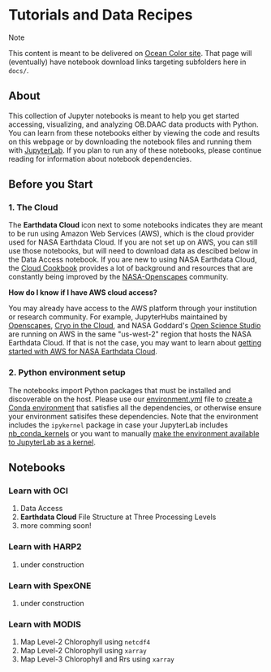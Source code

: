 # Tutorials and Data Recipes

> [!NOTE]
> This content is meant to be delivered on [Ocean Color site][tutorials].
> That page will (eventually) have notebook download links targeting subfolders here in `docs/`.

## About

This collection of Jupyter notebooks is meant to help you get started accessing, visualizing, and analyzing
OB.DAAC data products with Python. You can learn from these notebooks either by viewing the code and results on this
webpage or by downloading the notebook files and running them with [JupyterLab][jupyterlab]. If you
plan to run any of these notebooks, please continue reading for information about notebook dependencies.

## Before you Start

### 1. The Cloud

The **Earthdata Cloud** icon next to some notebooks indicates they are meant to be run using Amazon Web Services (AWS), which is the cloud provider used for NASA Earthdata Cloud. If you are not set up on AWS, you can still use those notebooks, but will need to download data as descibed below in the Data Access notebook. If you are new to using NASA Earthdata Cloud, the [Cloud Cookbook][cookbook] provides a lot of background and resources that are constantly being improved by the [NASA-Openscapes][openscapes] community.

**How do I know if I have AWS cloud access?**

You may already have access to the AWS platform through your institution or research community. For example, JupyterHubs maintained by [Openscapes][openscapes-hub], [Cryo in the Cloud][cryocloud], and NASA Goddard's [Open Science Studio][oss] are running on AWS in the same "us-west-2" region that hosts the NASA Earthdata Cloud. If that is not the case, you may want to learn about [getting started with AWS for NASA Earthdata Cloud][edcloud].

### 2. Python environment setup

The notebooks import Python packages that must be installed and discoverable on the host. Please use our
[environment.yml](./environment.yml) file to [create a Conda environment][conda-env] that satisfies all the dependencies,
or otherwise ensure your environment satisifes these dependencies. Note that the environment includes
the `ipykernel` package in case your JupyterLab includes [nb_conda_kernels][nb_conda_kernels] or you want
to manually [make the environment available to JupyterLab as a kernel][conda-kernel].

## Notebooks

### Learn with OCI

1. Data Access
1. **Earthdata Cloud** File Structure at Three Processing Levels
1. more comming soon!

### Learn with HARP2

1. under construction

### Learn with SpexONE

1. under construction

### Learn with MODIS

1. Map Level-2 Chlorophyll using `netcdf4`
1. Map Level-2 Chlorophyll using `xarray`
1. Map Level-3 Chlorophyll and Rrs using `xarray`

[tutorials]: https://oceancolor.gsfc.nasa.gov/resources/docs/tutorials/
[jupyterlab]: https://jupyter.org/
[cookbook]: https://nasa-openscapes.github.io/earthdata-cloud-cookbook/
[openscapes]: https://nasa-openscapes.github.io/
[openscapes-hub]: https://openscapes.2i2c.cloud/
[cryocloud]: https://hub.cryointhecloud.com/
[oss]: https://oss.smce.nasa.gov/
[edcloud]: https://www.earthdata.nasa.gov/learn/webinars-and-tutorials/cloud-primer-amazon-web-services
[conda-env]: https://conda.io/projects/conda/en/latest/user-guide/tasks/manage-environments.html#creating-an-environment-from-an-environment-yml-file
[nb_conda_kernels]: https://github.com/anaconda/nb_conda_kernels
[conda-kernel]: https://ipython.readthedocs.io/en/stable/install/kernel_install.html#kernels-for-different-environments
